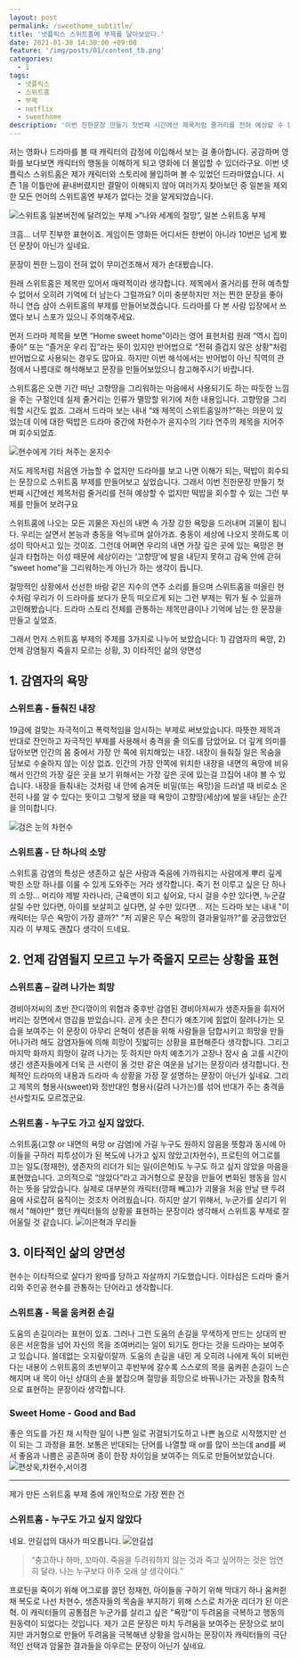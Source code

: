 ```yaml
---
layout: post
permalink: /sweethome_subtitle/
title: '넷플릭스 스위트홈에 부제를 달아보았다.'
date: 2021-01-30 14:30:00 +09:00
feature: '/img/posts/01/content_tb.png'
categories:
  - 1
tags:
  - 넷플릭스
  - 스위트홈
  - 부제
  - netflix
  - sweethome
description: '이번 진한문장 만들기 첫번째 시간에선 제목처럼 줄거리를 전혀 예상할 수 없지만 떡밥을 회수할 수 있는 그런 부제를 만들어보려구요.'
---
```


저는 영화나 드라마를 볼 때 캐릭터의 감정에 이입해서 보는 걸 좋아합니다. 공감하며 영화를 보다보면 캐릭터의 행동을 이해하게 되고 영화에 더 몰입할 수 있더라구요. 이번 넷플릭스 스위트홈은 제가 캐릭터와 스토리에 몰입하며 볼 수 있었던 드라마였습니다. 시즌 1을 이틀만에 끝내버렸지만 결말이 이해되지 않아 여러가지 찾아보던 중 일본을 제외한 모든 언어의 스위트홈엔 부제가 없다는 것을 알게되었습니다.

<img alt = "스위트홈 일본버전에 달려있는 부제" src="/img/posts/01/japan_subtitle2.jpg">
>“나와 세계의 절망”, 일본 스위트홈 부제

크흠... 너무 진부한 표현이죠. 게임이든 영화든 어디서든 한번이 아니라 10번은 넘게 봤던 문장이 아닌가 싶네요.

문장이 찐한 느낌이 전혀 없이 무미건조해서 제가 손대봤습니다.

원래 스위트홈은 제목만 있어서 매력적이라 생각합니다. 제목에서 줄거리를 전혀 예측할 수 없어서 오히려 기억에 더 남는다 그럴까요? 이미 충분하지만 저는 찐한 문장을 좋아하니 연습 삼아 스위트홈의 부제를 만들어보겠습니다. 드라마를 다 본 사람 입장에서 쓰였다 보니 스포가 있으니 주의해주세요.

먼저 드라마 제목을 보면 “Home sweet home”이라는 영어 표현처럼 원래 “역시 집이 좋아” 또는 “즐거운 우리 집”라는 뜻이 있지만 반어법으로 “전혀 즐겁지 않은 상황”처럼 반어법으로 사용되는 경우도 많아요. 하지만 이번 해석에서는 반어법이 아닌 직역의 관점에서 나름대로 해석해보고 문장을 만들어보았으니 참고해주시기 바랍니다.

스위트홈은 오랜 기간 떠난 고향땅을 그리워하는 마음에서 사용되기도 하는 따듯한 느낌을 주는 구절인데 실제 줄거리는 인류가 멸망할 위기에 처한 내용입니다. 고향땅을 그리워할 시간도 없죠. 그래서 드라마 보는 내내 “왜 제목이 스위트홈일까?”하는 의문이 있었는데 이에 대한 떡밥은 드라마 중간에 차현수가 윤지수의 기타 연주의 제목을 지어주며 회수되었죠.

![현수에게 기타 쳐주는 윤지수](/img/posts/01/hyunsoojisoo.png)

저도 제목처럼 처음엔 가늠할 수 없지만 드라마를 보고 나면 이해가 되는, 떡밥이 회수되는 문장으로 스위트홈 부제를 만들어보고 싶었습니다. 그래서 이번 진한문장 만들기 첫번째 시간에선 제목처럼 줄거리를 전혀 예상할 수 없지만 떡밥을 회수할 수 있는 그런 부제를 만들어 보려구요

스위트홈에 나오는 모든 괴물은 자신의 내면 속 가장 강한 욕망을 드러내며 괴물이 됩니다. 우리는 살면서 본능과 충동을 억누르며 살아가죠. 충동이 세상에 나오지 못하도록 이성이 막아서고 있는 것이죠. 그런데 어쩌면 우리의 내면 가장 깊은 곳에 있는 욕망은 현실과 타협하는 이성 때문에 세상이라는 ‘고향땅’에 발을 내딛지 못하고 감옥 안에 갇혀 “sweet home”을 그리워하는게 아닌가 하는 생각이 듭니다.

절망적인 상황에서 선선한 바람 같은 지수의 연주 소리를 들으며 스위트홈을 떠올린 현수처럼 우리가 이 드라마를 보다가 문득 떠오르게 되는 그런 부제는 뭐가 될 수 있을까 고민해봤습니다. 드라마 스토리 전체를 관통하는 제목만큼이나 기억에 남는 한 문장을 만들고 싶었죠.

그래서 먼저 스위트홈 부제의 주제를 3가지로 나누어 보았습니다: 1) 감염자의 욕망, 2) 언제 감염될지 죽을지 모르는 상황, 3) 이타적인 삶의 양면성

## 1. 감염자의 욕망
### 스위트홈 - 들춰진 내장
19금에 걸맞는 자극적이고 폭력적임을 암시하는 부제로 써보았습니다. 따뜻한 제목과 반대로 잔인하고 자극적인 부제를 사용해서 충격을 줄 의도를 담았어요. 더 깊게 의미를 담아보면 인간의 몸 중에서 가장 안 쪽에 위치해있는 내장. 내장이 들춰질 일은 목숨을 담보로 수술하지 않는 이상 없죠. 인간의 가장 안쪽에 위치한 내장을 내면의 욕망에 비유해서 인간의 가장 깊은 곳을 보기 위해서는 가장 깊은 곳에 있는걸 끄집어 내야 볼 수 있습니다. 내장을 들춰내는 것처럼 내 안에 숨겨둔 비밀(또는 욕망)을 드러낼 때 비로소 온전히 나를 알 수 있다는 뜻이고 그렇게 됐을 때 욕망이 고향땅(세상)에 발을 내딛는 순간을 의미합니다.

![검은 눈의 차현수](/img/posts/01/hyunsoo.png)

### 스위트홈 - 단 하나의 소망
스위트홈 감염의 특성은 생존하고 싶은 사람과 죽음에 가까워지는 사람에게 뿌리 깊게 박힌 소망 하나를 이룰 수 있게 도와주는 거라 생각합니다. 죽기 전 이루고 싶은 단 하나의 소망... 머리야 제발 자라나라, 근육맨이 되고 싶어요, 다시 걸을 수만 있다면, 누군갈 살릴 수만 있다면, 아이를 보살피고 싶다면, 살 수만 있다면... 저는 드라마 보는 내내 "이 캐릭터는 무슨 욕망이 가장 클까?" "저 괴물은 무슨 욕망의 결과물일까?"를 궁금했었던 지라 이 부제도 괜찮다 생각이 드네요.

## 2. 언제 감염될지 모르고 누가 죽을지 모르는 상황을 표현
### 스위트홈 – 갈려 나가는 희망
경비아저씨의 초반 잔디깎이의 위협과 중후반 감염된 경비아저씨가 생존자들을 휘저어버리는 장면에서 영감을 받았습니다. 곧게 솟은 잔디가 예초기에 힘없이 잘려나가는 모습을 보여주는 이 문장이 아무리 은혁이 생존을 위해 사람들을 담합시키고 희망을 만들어나가려 해도 감염자들에 의해 희망이 짓밟히는 상황을 표현해준다 생각합니다. 그리고 마지막 화까지 희망이 갈려 나가는 듯 하지만 마치 예초기가 고장나 잠시 숨 고를 시간이 생긴 생존자들에게 더욱 큰 시련이 올 것만 같은 여운을 남기는 문장이라 생각합니다. 전체적인 드라마의 내용과 드라마 속 상황을 가장 잘 설명하는 문장이 아닌가 싶네요. 그리고 제목의 형용사(sweet)와 정반대인 형용사(갈려 나가는)를 섞어 반대가 주는 충격을 선사할지도 모르겠군요.
### 스위트홈 - 누구도 가고 싶지 않았다.
스위트홈(고향 or 내면의 욕망 or 감염)에 가길 누구도 원하지 않음을 뜻함과 동시에 아이들을 구하러 피투성이가 된 복도에 나가고 싶지 않았고(차현수), 프로틴의 어그로를 끄는 일도(정재헌), 생존자의 리더가 되는 일(이은혁)도 누구도 하고 싶지 않았을 마음을 표현했습니다. 고의적으로 “않았다”라고 과거형으로 문장을 만들어 변화된 행동을 암시하는 뜻을 담았습니다. 실제로 대부분의 캐릭터(깡패 빼고)가 괴물을 처음 만날 땐 두려움에 사로잡혀 움직이는 것조차 어려웠습니다. 하지만 살기 위해서, 누군가를 살리기 위해서 "해야만" 했던 캐릭터들의 상황을 표현하는 문장이라 생각해서 스위트홈 부제로 잘 어울릴 것 같습니다.
![이은혁과 무리들](/img/posts/01/eunhyuk.webp)
## 3. 이타적인 삶의 양면성
현수는 이타적으로 살다가 왕따를 당하고 자살까지 기도했습니다. 이타심은 드라마 줄거리와 주인공 현수를 관통하는 단어라고 생각합니다.
### 스위트홈 - 목을 움켜쥔 손길
도움의 손길이라는 표현이 있죠. 그러나 그런 도움의 손길을 무색하게 만드는 상대의 반응은 서운함을 넘어 자신의 목을 조여버리는 일이 되기도 한다는 것을 드라마는 보여주고 있습니다. 쓸데없는 오지랖이랄까. 도움의 손길을 내민 게 오히려 나에게 독이 되버린다는 내용이 스위트홈의 초반부이고 후반부에 갈수록 스스로의 목을 움켜쥔 손길이 느슨해지며 내 목이 아닌 상대의 손을 붙잡으며 절망을 희망으로 바꿔나가는 과정을 함축적으로 표현하는 문장이라 생각합니다.
### Sweet Home - Good and Bad
좋은 의도를 가진 채 시작한 일이 나쁜 일로 귀결되기도하고 나쁜 놈으로 시작했지만 선이 되는 그 과정을 표현. 보통은 반대되는 단어를 나열할 때 or를 많이 쓰는데 and를 써서 좋음과 나쁨은 공존하며 종이 한장 차이임을 보여주는 의도로 만들어보았습니다.
![편상욱,차현수,서이경](/img/posts/01/hyunsoo2.png)

***

제가 만든 스위트홈 부제 중에 개인적으로 가장 찐한 건

### 스위트홈 - 누구도 가고 싶지 않았다

네요. 안길섭의 대사가 떠오릅니다.
![안길섭](/img/posts/01/gilsup.jpg)
>“충고하나 하마, 꼬마야. 죽음을 두려워하지 않는 것과 죽고 싶어하는 것은 엄연히 달라. 나는 누구보다 아주 오래 살 생각이다.”

프로틴을 죽이기 위해 어그로를 끌던 정재헌, 아이들을 구하기 위해 막대기 하나 움켜쥔 채 복도로 나선 차현수, 생존자들의 목숨을 부지하기 위해 스스로 차가운 리더가 된 이은혁.
이 캐릭터들의 공통점은 누군가를 살리고 싶은 "욕망"이 두려움을 극복하고 행동의 원동력이 되었다는 것입니다. 제가 고른 문장은 마치 두려움을 보여주는 문장으로 보이지만 과거형으로 만들어 두려움을 극복해낸 상황을 암시하는 문장이자 캐릭터들의 극단적인 선택과 암울한 결과들을 아우르는 문장이 아닌가 싶네요.
